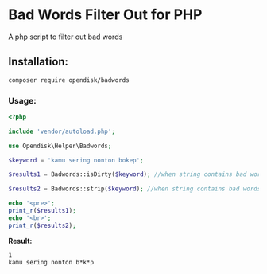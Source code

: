 # Bad Words Filter Out for PHP

A php script to filter out bad words

## Installation:

```bash
composer require opendisk/badwords
```

### Usage:

```php
<?php

include 'vendor/autoload.php';

use Opendisk\Helper\Badwords;

$keyword = 'kamu sering nonton bokep';

$results1 = Badwords::isDirty($keyword); //when string contains bad words, it returns true

$results2 = Badwords::strip($keyword); //when string contains bad words, it replaces vocal chars in bad word with asterix

echo '<pre>';
print_r($results1);
echo '<br>';
print_r($results2);
```

**Result:** 
```
1
kamu sering nonton b*k*p
```
